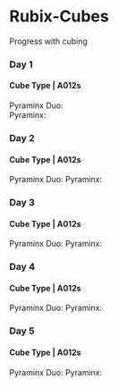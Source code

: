 # Rubix-Cubes
Progress with cubing 

### Day 1 
#### Cube Type | A012s  
Pyraminx Duo:  
Pyraminx: 


### Day 2 
#### Cube Type | A012s  
Pyraminx Duo: 
Pyraminx: 

### Day 3 
#### Cube Type | A012s 
Pyraminx Duo: 
Pyraminx: 

### Day 4 
#### Cube Type | A012s 
Pyraminx Duo: 
Pyraminx: 

### Day 5 
#### Cube Type | A012s  
Pyraminx Duo: 
Pyraminx: 
